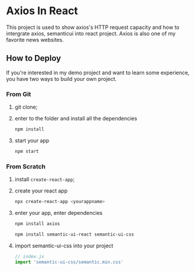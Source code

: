 # Axios In React

This project is used to show axios's HTTP request capacity and how to intergrate axios, semanticui into react project. Axios is also one of my favorite news websites.

## How to Deploy

If you're interested in my demo project and want to learn some experience, you have two ways to build your own project.

### From Git

1. git clone;
2. enter to the folder and install all the dependencies

    ```bash
    npm install
    ```
3. start your app

    ```bash
    npm start
    ```

### From Scratch

1. install `create-react-app`;
2. create your react app

    ```bash
    npx create-react-app <yourappname>
    ```
3. enter your app, enter dependencies

    ```bash
    npm install axios
    ```

    ```bash
    npm install semantic-ui-react semantic-ui-css
    ```
4. import semantic-ui-css into your project

    ```js
    // index.js
    import 'semantic-ui-css/semantic.min.css'
    ```